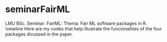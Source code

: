 # seminarFairML
LMU BSc. Seminar: FairML: Thema: Fair ML software packages in R.
\newline
Here are my codes that help illustrate the funcionalities of the four packages dicussed in the paper.
